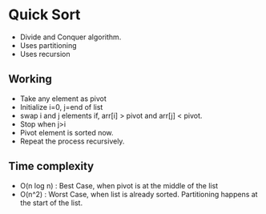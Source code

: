 # Quick Sort

- Divide and Conquer algorithm.
- Uses partitioning
- Uses recursion

## Working

- Take any element as pivot
- Initialize i=0, j=end of list
- swap i and j elements if, arr[i] > pivot and arr[j] < pivot.
- Stop when j>i
- Pivot element is sorted now.
- Repeat the process recursively.

## Time complexity

- O(n log n) : Best Case, when pivot is at the middle of the list
- O(n^2) : Worst Case, when list is already sorted. Partitioning happens at the start of the list.

